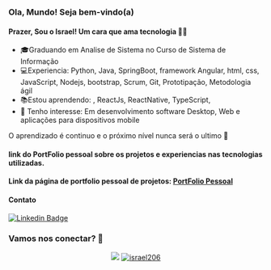 ### Ola, Mundo! Seja bem-vindo(a)

#### Prazer, Sou o Israel! Um cara que ama tecnologia  👨‍💻

- 🎓Graduando em Analise de Sistema no Curso de Sistema de Informação
- 💻Experiencia: Python, Java, SpringBoot, framework Angular, html, css, JavaScript, Nodejs, bootstrap, Scrum, Git, Prototipação, Metodologia ágil
- 📚Estou aprendendo: , ReactJs, ReactNative, TypeScript,
- 🎯 Tenho interesse:  Em desenvolvimento software Desktop, Web e aplicações para dispositivos mobile 

O  aprendizado é continuo e o próximo nível nunca será o ultimo 🚀 

#### link do PortFolio pessoal sobre os projetos e experiencias nas tecnologias utilizadas.
#### Link da página de portfolio pessoal de projetos: [PortFolio Pessoal](https://israel206.github.io/)

#### **Contato**
[![Linkedin Badge](https://img.shields.io/badge/-LinkedIn-blue?style=flat-square&logo=Linkedin&logoColor=white&link=https://www.linkedin.com/in/israel-silva-047049128)](https://www.linkedin.com/in/israel-silva-047049128)

### Vamos nos conectar? 👋

<p align = "center">
  <a href="https://github.com/israel206"><img src="https://github-readme-stats.vercel.app/api/top-langs/?username=israel206&layout=compact&theme=dark"/></a> 
  <a href="https://github.com/israel206"><img src="https://github-readme-stats.vercel.app/api?username=israel206&show_icons=true&theme=dark&include_all_commits=true&count_private=true" alt="israel206"/></a>
</p> 


